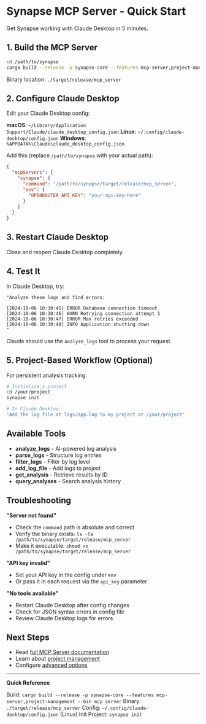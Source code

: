 # Synapse MCP Server - Quick Start

Get Synapse working with Claude Desktop in 5 minutes.

## 1. Build the MCP Server

```bash
cd /path/to/synapse
cargo build --release -p synapse-core --features mcp-server,project-management --bin mcp_server
```

Binary location: `./target/release/mcp_server`

## 2. Configure Claude Desktop

Edit your Claude Desktop config:

**macOS**: `~/Library/Application Support/Claude/claude_desktop_config.json`
**Linux**: `~/.config/claude-desktop/config.json`
**Windows**: `%APPDATA%\Claude\claude_desktop_config.json`

Add this (replace `/path/to/synapse` with your actual path):

```json
{
  "mcpServers": {
    "synapse": {
      "command": "/path/to/synapse/target/release/mcp_server",
      "env": {
        "OPENROUTER_API_KEY": "your-api-key-here"
      }
    }
  }
}
```

## 3. Restart Claude Desktop

Close and reopen Claude Desktop completely.

## 4. Test It

In Claude Desktop, try:

```
"Analyze these logs and find errors:

[2024-10-06 10:30:45] ERROR Database connection timeout
[2024-10-06 10:30:46] WARN Retrying connection attempt 1
[2024-10-06 10:30:47] ERROR Max retries exceeded
[2024-10-06 10:30:48] INFO Application shutting down
"
```

Claude should use the `analyze_logs` tool to process your request.

## 5. Project-Based Workflow (Optional)

For persistent analysis tracking:

```bash
# Initialize a project
cd /your/project
synapse init

# In Claude Desktop:
"Add the log file at logs/app.log to my project at /your/project"
```

## Available Tools

- **analyze_logs** - AI-powered log analysis
- **parse_logs** - Structure log entries
- **filter_logs** - Filter by log level
- **add_log_file** - Add logs to project
- **get_analysis** - Retrieve results by ID
- **query_analyses** - Search analysis history

## Troubleshooting

**"Server not found"**
- Check the `command` path is absolute and correct
- Verify the binary exists: `ls -la /path/to/synapse/target/release/mcp_server`
- Make it executable: `chmod +x /path/to/synapse/target/release/mcp_server`

**"API key invalid"**
- Set your API key in the config under `env`
- Or pass it in each request via the `api_key` parameter

**"No tools available"**
- Restart Claude Desktop after config changes
- Check for JSON syntax errors in config file
- Review Claude Desktop logs for errors

## Next Steps

- Read [full MCP Server documentation](MCP_SERVER.md)
- Learn about [project management](../README.md#-usage)
- Configure [advanced options](MCP_SERVER.md#advanced-configuration)

---

**Quick Reference**

Build: `cargo build --release -p synapse-core --features mcp-server,project-management --bin mcp_server`
Binary: `./target/release/mcp_server`
Config: `~/.config/claude-desktop/config.json` (Linux)
Init Project: `synapse init`
